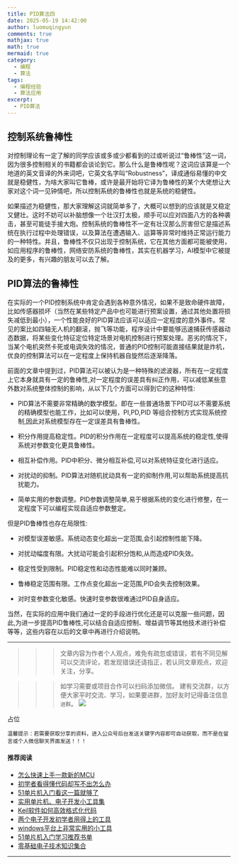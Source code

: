 ```yaml
---
title: PID算法四
date: 2025-05-19 14:42:00
author: luomuqingyun
comments: true
mathjax: true
math: true
mermaid: true
category:
  - 编程
  - 算法
tags:
  - 编程经验
  - 算法应用
excerpt:
  - PID算法
---
```

## 控制系统鲁棒性
对控制理论有一定了解的同学应该或多或少都看到的过或听说过“鲁棒性”这一词，因为很多控制相关的书籍都会谈论到它。那么什么是鲁棒性呢？这词应该算是一个地道的英文音译的外来词吧，它英文名字叫“Robustness”，译成通俗易懂的中文就是稳健性，为啥大家叫它鲁棒，或许是最开始将它译为鲁棒性的某个大佬想让大家对这个词一见钟情吧，所以控制系统的鲁棒性也就是系统的稳健性。

如果描述为稳健性，那大家理解这词就简单多了，大概可以想到的应该就是又稳定又健壮。这时不妨可以补脑想像一个壮汉打太极，顺手可以应对四面八方的各种袭击，甚至可能徒手接大炮。控制系统的鲁棒性不一定有壮汉那么厉害但它是描述系统在执行过程中处理错误，以及算法在遭遇输入、运算等异常时维持正常运行能力的一种特性。并且，鲁棒性不仅只出现于控制系统，它在其他方面都可能被使用，如应用程序的鲁棒性，网络安防系统的鲁棒性，其实在机器学习，AI模型中它被提及的更多，有兴趣的朋友可以去了解。

## PID算法的鲁棒性
在实际的一个PID控制系统中肯定会遇到各种意外情况，如果不是致命硬件故障，比如传感器损坏（当然在某些特定产品中也可能进行预案设置，通过其他处置将损失减低到最小），一个性能良好的PID算法应该可以适应一定程度的意外事件。常见的案比如四轴无人机的翻滚，抛飞等功能，程序设计中要能够迅速捕获传感器动态数据，将某些变化特征定位特定场景对电机控制进行预案处理。恶劣的情况下，当某个电机突然卡死或电调失效的情况，普通的PID控制可能直接结果就是炸机，优良的控制算法可以在一定程度上保持机器自旋然后逐渐降落。

前面的文章中提到过，PID算法可以被认为是一种特殊的滤波器，所有在一定程度上它本身就具有一定的鲁棒性,对一定程度的误差具有纠正作用，可以减低某些意外数对系统整体控制的影响，从以下几个方面可以得到它的这种特性:

- PID算法不需要非常精确的数学模型。即在一些普通场景下PID可以不需要系统的精确模型也能工作，比如可以使用，PI,PD,PID 等组合控制方式实现系统控制,因此对系统模型存在一定误差具有鲁棒性。

- 积分作用提高稳定性。PID的积分作用在一定程度可以提高系统的稳定性,使得系统对参数变化更具鲁棒性。

- 相互补偿作用。PID中积分、微分相互补偿,可以对系统特征变化进行适应。

- 对扰动的抑制。PID算法对随机扰动具有一定的抑制作用,可以帮助系统提高抗扰能力。

- 简单实用的参数调整。PID参数调整简单,易于根据系统的变化进行修整，在一定程度下可以编程实现自适应参数整定。

但是PID鲁棒性也存在局限性:

- 对模型误差敏感。系统动态变化超出一定范围,会引起控制性能下降。

- 对扰动幅度有限。大扰动可能会引起积分饱和,从而造成PID失效。

- 稳定性受到限制。PID稳定性和动态性能难以同时兼顾。

- 鲁棒稳定范围有限。工作点变化超出一定范围,PID会失去控制效果。

- 对时变参数变化敏感。快速时变参数很难通过PID自身适应。

当然，在实际的应用中我们通过一定的手段进行优化还是可以克服一些问题，因此,为进一步提高PID鲁棒性,可以结合自适应控制、增益调节等其他技术进行补偿等等，这些内容在以后的文章中再进行介绍说明。


----
>>>文章内容为作者个人观点，难免有疏忽或错误，若有不同见解可以交流评论，若发现错误还请指正，若认同文章观点，欢迎关注，分享。

>>>如学习需要或项目合作可以扫码添加微信。
建有交流群，以方便大家平时交流、学习，如果要进群，加好友时记得备注信息`进群`。
![](https://files.mdnice.com/user/38598/6fbcd253-edc6-4175-ba0c-44e24ad33b21.jpg)


占位

`温馨提示：若需要获取分享的资料，进入公众号后台发送关键字内容即可自动获取，而不是在留言或个人微信聊天界面发送！！！`

#### 推荐阅读
- [怎么快速上手一款新的MCU](https://mp.weixin.qq.com/s?__biz=MzI1OTQ4MTg4Ng==&mid=2247485581&idx=1&sn=b36e6536717774f7931c7aa93d5b237a&chksm=ea7900fcdd0e89ea0db13737720edc996fcb3fdbab3e43b4a92316240ac66d4b5a8bf9a07e78&token=466212876&lang=zh_CN#rd)
- [初学者看得懂代码却写不出怎么办](https://mp.weixin.qq.com/s?__biz=MzI1OTQ4MTg4Ng==&mid=2247485862&idx=1&sn=830ede5ac467c8d396adfbea141f0526&chksm=ea7901d7dd0e88c1e8e5396305ab83c6fbd884cf356ad64c54463230364e865a1659f193dd1f&token=63320980&lang=zh_CN#rd)
- [51单片机入门看这一篇就够了](https://mp.weixin.qq.com/s?__biz=MzI1OTQ4MTg4Ng==&mid=2247485523&idx=1&sn=b7fcd1b86e2467d6f03b1a520c39bb06&chksm=ea790022dd0e893452c4994fa16d63111b16d9878c303712f695b58b7af360b7b18c1ed4b201&token=1711068967&lang=zh_CN#rd)
- [实用单片机、电子开发小工具集](https://mp.weixin.qq.com/s?__biz=MzI1OTQ4MTg4Ng==&mid=2247485606&idx=1&sn=2b433faa2e436fc762dc538c9cf3fe14&chksm=ea7900d7dd0e89c169f8948ff3d423016c8f51f1c914eb7b0d20cba8145b9ffa54815915d67b&token=1580674001&lang=zh_CN#rd)
- [Keil软件如何高效格式化代码](https://mp.weixin.qq.com/s?__biz=MzI1OTQ4MTg4Ng==&mid=2247485572&idx=1&sn=17cefa35d9d660083d419a7e9b6db6f7&chksm=ea7900f5dd0e89e35b65ba26354cc69ad24f686d8e18abd34e0932567a9345e8c9ed653eee6b&token=1711068967&lang=zh_CN#rd)
- [两个电子开发初学者用得上的工具](https://mp.weixin.qq.com/s?__biz=MzI1OTQ4MTg4Ng==&mid=2247485987&idx=1&sn=106e52add61999ae4bddd8b28c7ed2b1&chksm=ea790252dd0e8b44e36e26f20153b1bd73a0fff98ef3c50330358435a9dfac2d97e04a30d59e&token=63320980&lang=zh_CN#rd)
- [windows平台上非常实用的小工具](https://mp.weixin.qq.com/s?__biz=MzI1OTQ4MTg4Ng==&mid=2247485420&idx=2&sn=728ca4abbadf7caf51c392e7d7045cbe&chksm=ea790f9ddd0e868b9fa162c80db1876199845f387bbe851c8d38a4e8412329ae635916c13cfb&token=1711068967&lang=zh_CN#rd)
- [51单片机入门学习推荐书单](https://mp.weixin.qq.com/s?__biz=MzI1OTQ4MTg4Ng==&mid=2247485689&idx=3&sn=d4c0d26781f307ffd26defdc4022c928&chksm=ea790088dd0e899e2872692b9568309e779acfc515e82c28a853d4228de2e2b8f7ee7149913f&token=63320980&lang=zh_CN#rd)
- [零基础电子技术知识集合](https://mp.weixin.qq.com/s?__biz=MzI1OTQ4MTg4Ng==&mid=2247485689&idx=4&sn=211c2d0871a19c5e92cdf0c34f01d96b&chksm=ea790088dd0e899e3042a649a346bc98e94189d1fd18da2b954a7ddb781582dc2d0a82e07f4d&token=970763775&lang=zh_CN#rd)
----
